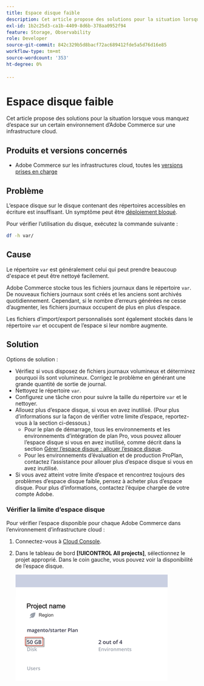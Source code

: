 ```yaml
---
title: Espace disque faible
description: Cet article propose des solutions pour la situation lorsque vous manquez d’espace sur un certain environnement d’Adobe Commerce sur une infrastructure cloud.
exl-id: 1b2c25d3-ca1b-4409-8d6b-378aa0952f94
feature: Storage, Observability
role: Developer
source-git-commit: 842c329b5d8bacf72ac689412fde5a5d76d16e85
workflow-type: tm+mt
source-wordcount: '353'
ht-degree: 0%

---
```


# Espace disque faible

Cet article propose des solutions pour la situation lorsque vous manquez d’espace sur un certain environnement d’Adobe Commerce sur une infrastructure cloud.

## Produits et versions concernés

* Adobe Commerce sur les infrastructures cloud, toutes les [versions prises en charge](https://magento.com/sites/default/files/magento-software-lifecycle-policy.pdf)

## Problème

L’espace disque sur le disque contenant des répertoires accessibles en écriture est insuffisant. Un symptôme peut être [déploiement bloqué](https://experienceleague.adobe.com/fr/docs/experience-cloud-kcs/kbarticles/ka-26878).

Pour vérifier l’utilisation du disque, exécutez la commande suivante :

```bash
df -h var/
```

## Cause

Le répertoire `var` est généralement celui qui peut prendre beaucoup d&#39;espace et peut être nettoyé facilement.

Adobe Commerce stocke tous les fichiers journaux dans le répertoire `var`. De nouveaux fichiers journaux sont créés et les anciens sont archivés quotidiennement. Cependant, si le nombre d’erreurs générées ne cesse d’augmenter, les fichiers journaux occupent de plus en plus d’espace.

Les fichiers d’import/export personnalisés sont également stockés dans le répertoire `var` et occupent de l’espace si leur nombre augmente.

## Solution

Options de solution :

* Vérifiez si vous disposez de fichiers journaux volumineux et déterminez pourquoi ils sont volumineux. Corrigez le problème en générant une grande quantité de sortie de journal.
* Nettoyez le répertoire `var`.
* Configurez une tâche cron pour suivre la taille du répertoire `var` et le nettoyer.
* Allouez plus d’espace disque, si vous en avez inutilisé. (Pour plus d’informations sur la façon de vérifier votre limite d’espace, reportez-vous à la section ci-dessous.)
   * Pour le plan de démarrage, tous les environnements et les environnements d’intégration de plan Pro, vous pouvez allouer l’espace disque si vous en avez inutilisé, comme décrit dans la section [Gérer l’espace disque : allouer l’espace disque](https://experienceleague.adobe.com/fr/docs/commerce-cloud-service/user-guide/develop/storage/manage-disk-space#application-disk-space).
   * Pour les environnements d’évaluation et de production ProPlan, contactez l’assistance pour allouer plus d’espace disque si vous en avez inutilisé.
* Si vous avez atteint votre limite d’espace et rencontrez toujours des problèmes d’espace disque faible, pensez à acheter plus d’espace disque. Pour plus d’informations, contactez l’équipe chargée de votre compte Adobe.

### Vérifier la limite d’espace disque

Pour vérifier l’espace disponible pour chaque Adobe Commerce dans l’environnement d’infrastructure cloud :

1. Connectez-vous à [Cloud Console](https://console.adobecommerce.com).
1. Dans le tableau de bord **[!UICONTROL All projects]**, sélectionnez le projet approprié. Dans le coin gauche, vous pouvez voir la disponibilité de l’espace disque.

   ![project_space.png](/help/troubleshooting/miscellaneous/assets/project_space.png)
